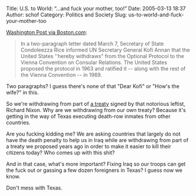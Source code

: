 Title: U.S. to World: “…and fuck your mother, too!”
Date: 2005-03-13 18:37
Author: schof
Category: Politics and Society
Slug: us-to-world-and-fuck-your-mother-too

[Washington Post via
Boston.com](http://www.boston.com/news/world/articles/2005/03/10/execution_protocol_ends/):

> In a two-paragraph letter dated March 7, Secretary of State
> Condoleezza Rice informed UN Secretary General Kofi Annan that the
> United States ''hereby withdraws" from the Optional Protocol to the
> Vienna Convention on Consular Relations. The United States proposed
> the protocol in 1963 and ratified it -- along with the rest of the
> Vienna Convention -- in 1969.

Two paragraphs? I guess there's none of that "Dear Kofi" or "How's the
wife?" in this.

So we're withdrawing from part of [a
treaty](http://en.wikipedia.org/wiki/Vienna_Convention_on_the_Law_of_Treaties)
signed by that notorious leftist, Richard Nixon. Why are we withdrawing
from our own treaty? Because it's getting in the way of Texas executing
death-row inmates from other countries.

Are you fucking kidding me? We are asking countries that largely do not
have the death penalty to help us in Iraq while are withdrawing from
part of a treaty we proposed years ago in order to make it easier to
kill their citizens today? Who comes up with this shit?

And in that case, what's more important? Fixing Iraq so our troops can
get the fuck out or gassing a few dozen foreigners in Texas? I guess now
we know.

Don't mess with Texas.

